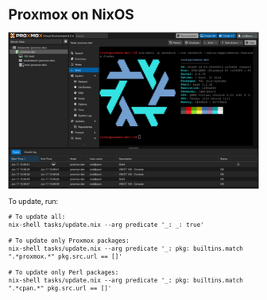 # Proxmox on NixOS

![Proxmox on NixOS](proxmox-nixos.png)

To update, run:

```
# To update all:
nix-shell tasks/update.nix --arg predicate '_: _: true'

# To update only Proxmox packages:
nix-shell tasks/update.nix --arg predicate '_: pkg: builtins.match ".*proxmox.*" pkg.src.url == []'

# To update only Perl packages:
nix-shell tasks/update.nix --arg predicate '_: pkg: builtins.match ".*cpan.*" pkg.src.url == []'
```
